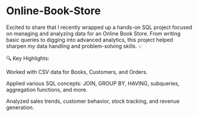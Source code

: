 # Online-Book-Store
Excited to share that I recently wrapped up a hands-on SQL project focused on managing and analyzing data for an Online Book Store. From writing basic queries to digging into advanced analytics, this project helped sharpen my data handling and problem-solving skills. 💡

🔍 Key Highlights:

Worked with CSV data for Books, Customers, and Orders.

Applied various SQL concepts: JOIN, GROUP BY, HAVING, subqueries, aggregation functions, and more.

Analyzed sales trends, customer behavior, stock tracking, and revenue generation.

